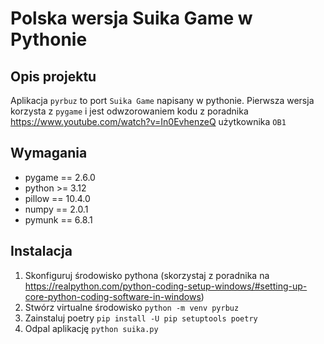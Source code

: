 # Polska wersja Suika Game w Pythonie

## Opis projektu

Aplikacja `pyrbuz` to port `Suika Game` napisany w pythonie. Pierwsza wersja korzysta z `pygame` i jest odwzorowaniem kodu z poradnika https://www.youtube.com/watch?v=In0EvhenzeQ użytkownika `OB1`

## Wymagania

- pygame == 2.6.0
- python >= 3.12
- pillow == 10.4.0
- numpy == 2.0.1
- pymunk == 6.8.1

## Instalacja

1. Skonfiguruj środowisko pythona (skorzystaj z poradnika na https://realpython.com/python-coding-setup-windows/#setting-up-core-python-coding-software-in-windows)
2. Stwórz virtualne środowisko `python -m venv pyrbuz`
3. Zainstaluj poetry `pip install -U pip setuptools poetry`
4. Odpal aplikację `python suika.py`
